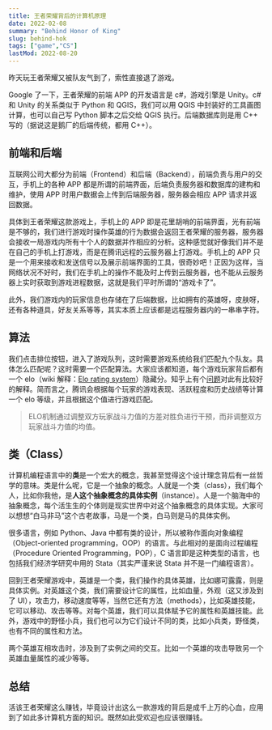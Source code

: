 ```yaml
---
title: 王者荣耀背后的计算机原理
date: 2022-02-08
summary: "Behind Honor of King" 
slug: behind-hok
tags: ["game","CS"]
lastMod: 2022-08-20
---
```

昨天玩王者荣耀又被队友气到了，索性直接退了游戏。

Google 了一下，王者荣耀的前端 APP 的开发语言是 c#，游戏引擎是 Unity。c#和 Unity 的关系类似于 Python 和 QGIS，我们可以用 QGIS 中封装好的工具画图计算，也可以自己写 Python 脚本之后交给 QGIS 执行。后端数据库则是用 C++ 写的（据说这是鹅厂的后端传统，都用 C++）。

## 前端和后端

互联网公司大都分为前端（Frontend）和后端（Backend），前端负责与用户的交互，手机上的各种 APP 都是所谓的前端界面，后端负责服务器和数据库的建构和维护，使用 APP 时用户数据会上传到后端服务器，服务器会相应 APP 请求并返回数据。

具体到王者荣耀这款游戏上，手机上的 APP 即是花里胡哨的前端界面，光有前端是不够的，我们进行游戏时操作英雄的行为数据会返回王者荣耀的服务器，服务器会接收一局游戏内所有十个人的数据并作相应的分析。这种感觉就好像我们并不是在自己的手机上打游戏，而是在腾讯远程的云服务器上打游戏。手机上的 APP 只是一个用来接收和发送信号以及展示前端界面的工具，很奇妙吧！正因为这样，当网络状况不好时，我们在手机上的操作不能及时上传到云服务器，也不能从云服务器上实时获取到游戏进程数据，这就是我们平时所谓的“游戏卡了”。

此外，我们游戏内的玩家信息也存储在了后端数据，比如拥有的英雄呀，皮肤呀，还有各种道具，好友关系等等，其实本质上应该都是远程服务器内的一串串字符。

## 算法

我们点击排位按钮，进入了游戏队列，这时需要游戏系统给我们匹配九个队友。具体怎么匹配呢？这时需要一个匹配算法。大家应该都知道，每个游戏玩家背后都有一个 elo（wiki 解释：[Elo rating system](https://zh.wikipedia.org/wiki/%E7%AD%89%E7%BA%A7%E5%88%86)）隐藏分。知乎上有个[问题](https://www.zhihu.com/question/341453743)对此有比较好的解释。简而言之，腾讯会根据每个玩家的游戏表现、活跃程度和历史战绩等计算一个 elo 等级，并且根据这个值进行游戏匹配。

>ELO机制通过调整双方玩家战斗力值的方差对胜负进行干预，而非调整双方玩家战斗力值的均值。

## 类（Class）

计算机编程语言中的**类**是一个宏大的概念，我甚至觉得这个设计理念背后有一丝哲学的意味。类是什么呢，它是一个抽象的概念。人就是一个类（class），我们每个人，比如你我他，是**人这个抽象概念的具体实例**（instance）。人是一个脑海中的抽象概念，每个活生生的个体则是现实世界中对这个抽象概念的具体实现。大家可以想想“白马非马”这个古老故事，马是一个类，白马则是马的具体实例。

很多语言，例如 Python、Java 中都有类的设计，所以被称作面向对象编程（Object-oriented programming，OOP）的语言。与此相对的是面向过程编程（Procedure Oriented Programming，POP），C 语言即是这种类型的语言，也包括我们经济学研究中用的 Stata（其实严谨来说 Stata 并不是一门编程语言）。

回到王者荣耀游戏中，英雄是一个类，我们操作的具体英雄，比如娜可露露，则是具体实例。对英雄这个类，我们需要设计它的属性，比如血量，外观（这又涉及到了 UI），攻击力，移动速度等等，当然它还有方法（methods），比如英雄技能，它可以移动、攻击等等。对每个英雄，我们可以具体赋予它的属性和英雄技能。此外，游戏中的野怪小兵，我们也可以为它们设计不同的类，比如小兵类，野怪类，也有不同的属性和方法。

两个英雄互相攻击时，涉及到了实例之间的交互。比如一个英雄的攻击导致另一个英雄血量属性的减少等等。

## 总结

活该王者荣耀这么赚钱，毕竟设计出这么一款游戏的背后是成千上万的心血，应用到了如此多计算机方面的知识。既然如此受欢迎也应该很赚钱。
